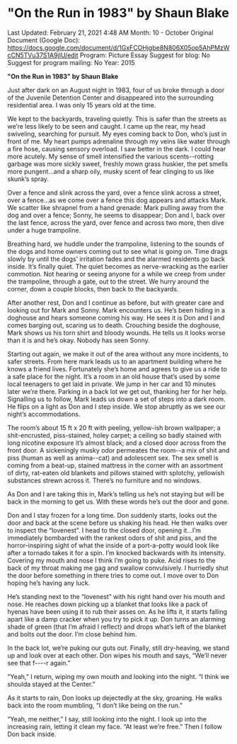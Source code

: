 # "On the Run in 1983" by Shaun Blake

Last Updated: February 21, 2021 4:48 AM
Month: 10 - October
Original Document (Google Doc): https://docs.google.com/document/d/1GxFCOHjgbe8N806X05op5AhPMzWcCN5TVu37S1A9jIU/edit
Program: Picture Essay
Suggest for blog: No
Suggest for program mailing: No
Year: 2015

**"On the Run in 1983" by Shaun Blake**

Just after dark on an August night in 1983, four of us broke through a door of the Juvenile Detention Center and disappeared into the surrounding residential area. I was only 15 years old at the time.

We kept to the backyards, traveling quietly. This is safer than the streets as we’re less likely to be seen and caught. I came up the rear, my head swiveling, searching for pursuit. My eyes coming back to Don, who’s just in front of me. My heart pumps adrenaline through my veins like water through a fire hose, causing sensory overload. I saw better in the dark. I could hear more acutely. My sense of smell intensified the various scents--rotting garbage was more sickly sweet, freshly mown grass huskier, the pet smells more pungent...and a sharp oily, musky scent of fear clinging to us like skunk’s spray.

Over a fence and slink across the yard, over a fence slink across a street, over a fence...as we come over a fence this dog appears and attacks Mark. We scatter like shrapnel from a hand grenade: Mark pulling away from the dog and over a fence; Sonny, he seems to disappear; Don and I, back over the last fence, across the yard, over fence and across two more, then dive under a huge trampoline.

Breathing hard, we huddle under the trampoline, listening to the sounds of the dogs and home owners coming out to see what is going on. Time drags slowly by until the dogs’ irritation fades and the alarmed residents go back inside. It’s finally quiet. The quiet becomes as nerve-wracking as the earlier commotion. Not hearing or seeing anyone for a while we creep from under the trampoline, through a gate, out to the street. We hurry around the corner, down a couple blocks, then back to the backyards.

After another rest, Don and I continue as before, but with greater care and looking out for Mark and Sonny. Mark encounters us. He’s been hiding in a doghouse and hears someone coming his way. He sees it is Don and I and comes barging out, scaring us to death. Crouching beside the doghouse, Mark shows us his torn shirt and bloody wounds. He tells us it looks worse than it is and he’s okay. Nobody has seen Sonny.

Starting out again, we make it out of the area without any more incidents, to safer streets. From here mark leads us to an apartment building where he knows a friend lives. Fortunately she’s home and agrees to give us a ride to a safe place for the night. It’s a room in an old house that’s used by some local teenagers to get laid in private. We jump in her car and 10 minutes later we’re there. Parking in a back lot we get out, thanking her for her help. Signalling us to follow, Mark leads us down a set of steps into a dark room. He flips on a light as Don and I step inside. We stop abruptly as we see our night’s accommodations.

The room’s about 15 ft x 20 ft with peeling, yellow-ish brown wallpaper; a shit-encrusted, piss-stained, holey carpet; a ceiling so badly stained with long nicotine exposure it’s almost black; and a closed door across from the front door. A sickeningly musky odor permeates the room--a mix of shit and piss (human as well as anima--cat) and adolescent sex. The sex smell is coming from a beat-up, stained mattress in the corner with an assortment of dirty, rat-eaten old blankets and pillows stained with splotchy, yellowish substances strewn across it. There’s no furniture and no windows.

As Don and I are taking this in, Mark’s telling us he’s not staying but will be back in the morning to get us. With these words he’s out the door and gone.

Don and I stay frozen for a long time. Don suddenly starts, looks out the door and back at the scene before us shaking his head. He then walks over to inspect the “lovenest”. I head to the closed door, opening it...I’m immediately bombarded with the rankest odors of shit and piss, and the horror-inspiring sight of what the inside of a port-a-potty would look like after a tornado takes it for a spin. I’m knocked backwards with its intensity. Covering my mouth and nose I think I’m going to puke. Acid rises to the back of my throat making me gag and swallow convulsively. I hurriedly shut the door before something in there tries to come out. I move over to Don hoping he’s having any luck.

He’s standing next to the “lovenest” with his right hand over his mouth and nose. He reaches down picking up a blanket that looks like a pack of hyenas have been using it to rub their asses on. As he lifts it, it starts falling apart like a damp cracker when you try to pick it up. Don turns an alarming shade of green (that I’m afraid I reflect) and drops what’s left of the blanket and bolts out the door. I’m close behind him.

In the back lot, we’re puking our guts out. Finally, still dry-heaving, we stand up and look over at each other. Don wipes his mouth and says, “We’ll never see that f----r again.”

“Yeah,” I return, wiping my own mouth and looking into the night. “I think we shoulda stayed at the Center.”

As it starts to rain, Don looks up dejectedly at the sky, groaning. He walks back into the room mumbling, “I don’t like being on the run.”

“Yeah, me neither,” I say, still looking into the night. I look up into the increasing rain, letting it clean my face. “At least we’re free.” Then I follow Don back inside.